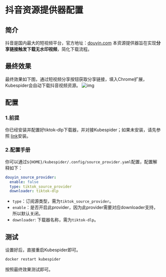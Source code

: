 # 抖音资源提供器配置

## 简介

抖音是国内最大的短视频平台，官方地址：[douyin.com](https://douyin.com/)
本资源提供器旨在实现**分享链接触发下载无水印视频**，简化下载流程。

## 最终效果

最终效果如下图，通过短视频分享按钮获取分享链接，填入Chrome扩展，Kubespider会自动下载抖音视频资源。
![img](images/tiktok_final_show.gif)

## 配置

### 1.前提

你已经安装并配置好tiktok-dlp下载器，并对接Kubespider；如果未安装，请先参照 [link](../tiktok_download_provider/README.md)安装。

### 2.配置手册

你可以通过`${HOME}/kubespider/.config/source_provider.yaml`配置，配置解释如下：

```yaml
douyin_source_provider:
  enable: false
  type: tiktok_source_provider
  downloader: tiktok-dlp
```

* `type`：订阅源类型，需为`tiktok_source_provider`。
* `enable`：是否开启此provider，因为此provider需要对应downloader支持，所以默认关闭。
* `downloader`: 下载器名称，需为`tiktok-dlp`。

## 测试

设置好后，直接重启Kubespider即可。

```sh
docker restart kubespider
```

按照最终效果测试即可。